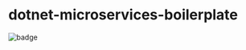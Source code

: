 #  dotnet-microservices-boilerplate

![badge](https://img.shields.io/endpoint?url=https://gist.githubusercontent.com/sergiotjshg/59a4ea4011e1e9c3cc98bb08bfc5e1cc/raw/code-coverage.yml)
